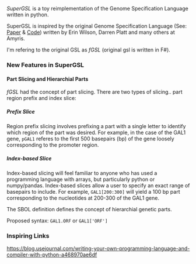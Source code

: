 *SuperGSL* is a toy reimplementation of the Genome Specification Language written in python.

SuperGSL is inspired by the original Genome Specification Language (See: [Paper](https://pubs.acs.org/doi/abs/10.1021/acssynbio.5b00194) & [Code](https://github.com/Amyris/GslCore)) written by Erin Wilson, Darren Platt and many others at Amyris. 

I'm refering to the original GSL as *fGSL* (original gsl is written in F#).

### New Features in SuperGSL

#### Part Slicing and Hierarchial Parts

*fGSL* had the concept of part slicing. There are two types of slicing.. part region prefix and index slice: 

##### Prefix Slice
Region prefix slicing involves prefixing a part with a single letter to identify which region of the part was desired. For example, in the case of the GAL1 gene, `pGAL1` referes to the first 500 basepairs (bp) of the gene loosely corresponding to the promoter region.

##### Index-based Slice
Index-based slicing will feel familiar to anyone who has used a programming language with arrays, but particularly python or numpy/pandas. Index-based slices allow a user to specify an exact range of basepairs to include. For example, `GAL1[200:300]` will yield a 100 bp part corresponding to the nucleotides at 200-300 of the GAL1 gene.

The SBOL definition defines the concept of hierarchial genetic parts.

<find image>
  
Proposed syntax: `GAL1.ORF` or `GAL1['ORF']`
  



### Inspiring Links

https://blog.usejournal.com/writing-your-own-programming-language-and-compiler-with-python-a468970ae6df
